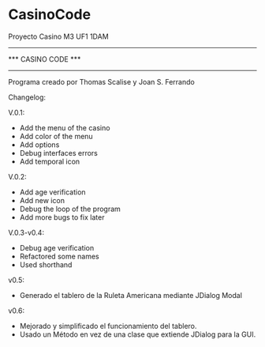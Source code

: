 # CasinoCode
Proyecto Casino M3 UF1 1DAM


***************************
***	CASINO CODE	***
***************************

Programa creado por Thomas Scalise y Joan S. Ferrando

Changelog:

V.0.1:

- Add the menu of the casino
- Add color of the menu
- Add options
- Debug interfaces errors
- Add temporal icon

V.0.2:

- Add age verification
- Add new icon
- Debug the loop of the program
- Add more bugs to fix later

V.0.3-v0.4:
- Debug age verification
- Refactored some names
- Used shorthand

v0.5:
- Generado el tablero de la Ruleta Americana  mediante JDialog Modal

v0.6: 
- Mejorado y simplificado el funcionamiento del tablero.
- Usado un Método en vez de una clase que extiende JDialog para la GUI.
